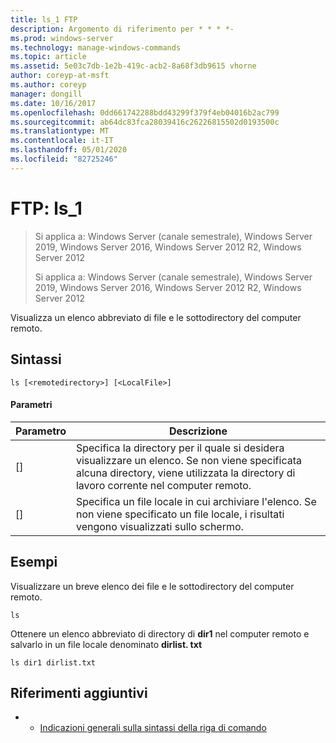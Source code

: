 ```yaml
---
title: ls_1 FTP
description: Argomento di riferimento per * * * *-
ms.prod: windows-server
ms.technology: manage-windows-commands
ms.topic: article
ms.assetid: 5e03c7db-1e2b-419c-acb2-8a68f3db9615 vhorne
author: coreyp-at-msft
ms.author: coreyp
manager: dongill
ms.date: 10/16/2017
ms.openlocfilehash: 0dd661742288bdd43299f379f4eb04016b2ac799
ms.sourcegitcommit: ab64dc83fca28039416c26226815502d0193500c
ms.translationtype: MT
ms.contentlocale: it-IT
ms.lasthandoff: 05/01/2020
ms.locfileid: "82725246"
---
```

# <a name="ftp-ls_1"></a>FTP: ls_1

> Si applica a: Windows Server (canale semestrale), Windows Server 2019, Windows Server 2016, Windows Server 2012 R2, Windows Server 2012
> 
> 
> Si applica a: Windows Server (canale semestrale), Windows Server 2019, Windows Server 2016, Windows Server 2012 R2, Windows Server 2012

Visualizza un elenco abbreviato di file e le sottodirectory del computer remoto.   
## <a name="syntax"></a>Sintassi  
```  
ls [<remotedirectory>] [<LocalFile>]  
```  
#### <a name="parameters"></a>Parametri  

|      Parametro      |                                                                       Descrizione                                                                        |
|---------------------|----------------------------------------------------------------------------------------------------------------------------------------------------------|
| [<remotedirectory>] | Specifica la directory per il quale si desidera visualizzare un elenco. Se non viene specificata alcuna directory, viene utilizzata la directory di lavoro corrente nel computer remoto. |
|    [<LocalFile>]    |               Specifica un file locale in cui archiviare l'elenco. Se non viene specificato un file locale, i risultati vengono visualizzati sullo schermo.               |

## <a name="examples"></a>Esempi  
Visualizzare un breve elenco dei file e le sottodirectory del computer remoto.  
```  
ls  
```  
Ottenere un elenco abbreviato di directory di **dir1** nel computer remoto e salvarlo in un file locale denominato **dirlist. txt**  
```  
ls dir1 dirlist.txt   
```  
## <a name="additional-references"></a>Riferimenti aggiuntivi  
-   - [Indicazioni generali sulla sintassi della riga di comando](command-line-syntax-key.md)  
